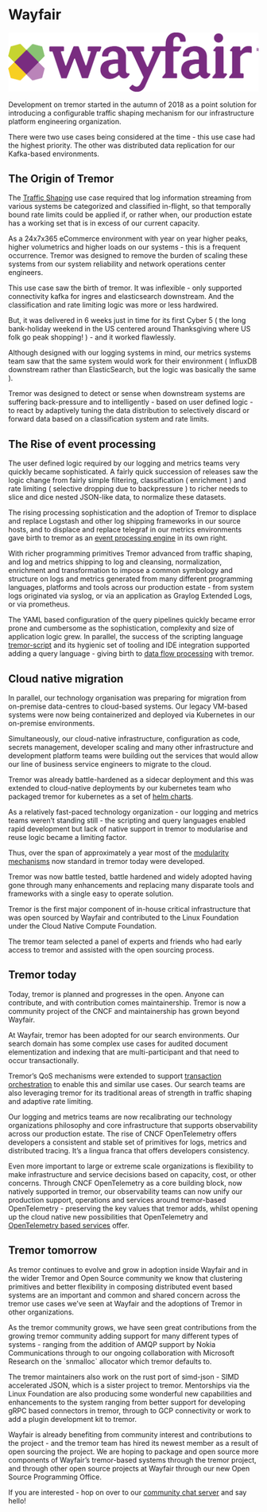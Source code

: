 # Wayfair

![wayfair](./media/wayfair.png)

Development on tremor started in the autumn of 2018 as a point solution
for introducing a configurable traffic shaping mechanism for our
infrastructure platform engineering organization.

There were two use cases being considered at the time - this use case
had the highest priority. The other was distributed data replication for
our Kafka-based environments.

## The Origin of Tremor

The [<u>Traffic
Shaping</u>](./traffic-shaping)
use case required that log information streaming from various systems be
categorized and classified in-flight, so that temporally bound rate
limits could be applied if, or rather when, our production estate has a
working set that is in excess of our current capacity.

As a 24x7x365 eCommerce environment with year on year higher peaks,
higher volumetrics and higher loads on our systems - this is a frequent
occurrence. Tremor was designed to remove the burden of scaling these
systems from our system reliability and network operations center
engineers.  
  
This use case saw the birth of tremor. It was inflexible - only
supported connectivity kafka for ingres and elasticsearch downstream.
And the classification and rate limiting logic was more or less
hardwired.

But, it was delivered in 6 weeks just in time for its first Cyber 5 (
the long bank-holiday weekend in the US centered around Thanksgiving
where US folk go peak shopping! ) - and it worked flawlessly.

Although designed with our logging systems in mind, our metrics systems
team saw that the same system would work for their environment (
InfluxDB downstream rather than ElasticSearch, but the logic was
basically the same ).

Tremor was designed to detect or sense when downstream systems are
suffering back-pressure and to intelligently - based on user defined
logic - to react by adaptively tuning the data distribution to
selectively discard or forward data based on a classification system and
rate limits.

## The Rise of event processing

The user defined logic required by our logging and metrics teams very
quickly became sophisticated. A fairly quick succession of releases saw
the logic change from fairly simple filtering, classification (
enrichment ) and rate limiting ( selective dropping due to backpressure
) to richer needs to slice and dice nested JSON-like data, to normalize
these datasets.

The rising processing sophistication and the adoption of Tremor to
displace and replace Logstash and other log shipping frameworks in our
source hosts, and to displace and replace telegraf in our metrics
environments gave birth to tremor as an [<u>event processing
engine</u>](./data-distribution)
in its own right.

With richer programming primitives Tremor advanced from traffic shaping,
and log and metrics shipping to log and cleansing, normalization,
enrichment and transformation to impose a common symbology and structure
on logs and metrics generated from many different programming languages,
platforms and tools across our production estate - from system logs
originated via syslog, or via an application as Graylog Extended Logs,
or via prometheus.

The YAML based configuration of the query pipelines quickly became error
prone and cumbersome as the sophistication, complexity and size of
application logic grew. In parallel, the success of the scripting
language
[<u>tremor-script</u>](/docs/next/getting-started/scripting)
and its hygienic set of tooling and IDE integration supported adding a
query language - giving birth to [<u>data flow
processing</u>](./data-flow)
with tremor.

## Cloud native migration

In parallel, our technology organisation was preparing for migration
from on-premise data-centres to cloud-based systems. Our legacy VM-based
systems were now being containerized and deployed via Kubernetes in our
on-premise environments.  
  
Simultaneously, our cloud-native infrastructure, configuration as code,
secrets management, developer scaling and many other infrastructure and
development platform teams were building out the services that would
allow our line of business service engineers to migrate to the cloud.

Tremor was already battle-hardened as a sidecar deployment and this was
extended to cloud-native deployments by our kubernetes team who packaged
tremor for kubernetes as a set of [<u>helm
charts</u>](./kubernetes-sidecars).

As a relatively fast-paced technology organization - our logging and
metrics teams weren’t standing still - the scripting and query languages
enabled rapid development but lack of native support in tremor to
modularise and reuse logic became a limiting factor.

Thus, over the span of approximately a year most of the [<u>modularity
mechanisms</u>](./modularity)
now standard in tremor today were developed.

Tremor was now battle tested, battle hardened and widely adopted having
gone through many enhancements and replacing many disparate tools and
frameworks with a single easy to operate solution.  
  
Tremor is the first major component of in-house critical infrastructure
that was open sourced by Wayfair and contributed to the Linux Foundation
under the Cloud Native Compute Foundation.

The tremor team selected a panel of experts and friends who had early
access to tremor and assisted with the open sourcing process.

## Tremor today

Today, tremor is planned and progresses in the open. Anyone can
contribute, and with contribution comes maintainership. Tremor is now a
community project of the CNCF and maintainership has grown beyond
Wayfair.

At Wayfair, tremor has been adopted for our search environments. Our
search domain has some complex use cases for audited document
elementization and indexing that are multi-participant and that need to
occur transactionally.

Tremor’s QoS mechanisms were extended to support [<u>transaction
orchestration</u>](./search)
to enable this and similar use cases. Our search teams are also
leveraging tremor for its traditional areas of strength in traffic
shaping and adaptive rate limiting.

Our logging and metrics teams are now recalibrating our technology
organizations philosophy and core infrastructure that supports
observability across our production estate. The rise of CNCF
OpenTelemetry offers developers a consistent and stable set of
primitives for logs, metrics and distributed tracing. It’s a lingua
franca that offers developers consistency.  
  
Even more important to large or extreme scale organizations is
flexibility to make infrastructure and service decisions based on
capacity, cost, or other concerns. Through CNCF OpenTelemetry as a core
building block, now natively supported in tremor, our observability
teams can now unify our production support, operations and services
around tremor-based OpenTelemetry - preserving the key values that
tremor adds, whilst opening up the cloud native new possibilities that
OpenTelemetry and [<u>OpenTelemetry based
services</u>](./uop)
offer.

## Tremor tomorrow

As tremor continues to evolve and grow in adoption inside Wayfair and
in the wider Tremor and Open Source community we know that clustering
primitives and better flexibility in composing distributed event based
systems are an important and common and shared concern across the tremor
use cases we’ve seen at Wayfair and the adoptions of Tremor in other
organizations.

As the tremor community grows, we have seen great contributions from the
growing tremor community adding support for many different types of
systems - ranging from the addition of AMQP support by Nokia
Communications through to our ongoing collaboration with Microsoft
Research on the \`snmalloc\` allocator which tremor defaults to.  
  
The tremor maintainers also work on the rust port of simd-json - SIMD
accelerated JSON, which is a sister project to tremor. Mentorships via
the Linux Foundation are also producing some wonderful new capabilities
and enhancements to the system ranging from better support for
developing gRPC based connectors in tremor, through to GCP connectivity
or work to add a plugin development kit to tremor.  
  
Wayfair is already benefiting from community interest and contributions
to the project - and the tremor team has hired its newest member as a
result of open sourcing the project. We are hoping to package and open
source more components of Wayfair’s tremor-based systems through the
tremor project, and through other open source projects at Wayfair
through our new Open Source Programming Office.

If you are interested - hop on over to our [<u>community chat
server</u>](https://chat.tremor.rs/) and say hello!
